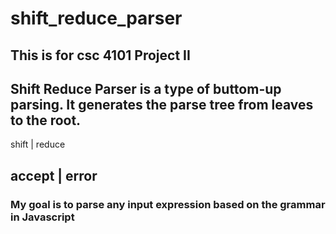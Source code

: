 # shift_reduce_parser
This is for csc 4101 Project II
------------------------------------------------
Shift Reduce Parser is a type of buttom-up parsing. It generates the parse tree from leaves to the root.
------------------------------------------------
shift  | reduce

accept | error
------------------------------------------------
### My goal is to parse any input expression based on the grammar in Javascript
